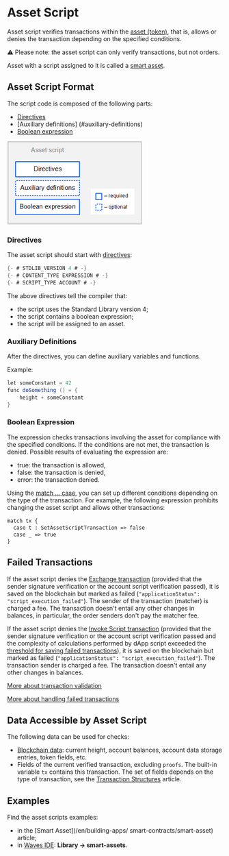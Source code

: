 # Asset Script

Asset script verifies transactions within the [asset (token)](/en/blockchain/token), that is, allows or denies the transaction depending on the specified conditions.

:warning: Please note: the asset script can only verify transactions, but not orders.

Asset with a script assigned to it is called a [smart asset](/en/building-apps/smart-contracts/smart-assets).

## Asset Script Format

The script code is composed of the following parts:

* [Directives](#directives)
* [Auxiliary definitions] (#auxiliary-definitions)
* [Boolean expression](#boolean-expression)

![](./_assets/asset-script-format.png)

### Directives

The asset script should start with [directives](/en/ride/script/directives):

```scala
{- # STDLIB_VERSION 4 # -}
{- # CONTENT_TYPE EXPRESSION # -}
{- # SCRIPT_TYPE ACCOUNT # -}
```

The above directives tell the compiler that:

- the script uses the Standard Library version 4;
- the script contains a boolean expression;
- the script will be assigned to an asset.

### Auxiliary Definitions

After the directives, you can define auxiliary variables and functions.

Example:

```scala
let someConstant = 42
func doSomething () = {
    height + someConstant
}
```

### Boolean Expression

The expression checks transactions involving the asset for compliance with the specified conditions. If the conditions are not met, the transaction is denied. Possible results of evaluating the expression are:

* true: the transaction is allowed,
* false: the transaction is denied,
* error: the transaction denied.

Using the [match ... case](/en/ride/operators/match-case), you can set up different conditions depending on the type of the transaction. For example, the following expression prohibits changing the asset script and allows other transactions:

```
match tx {
  case t : SetAssetScriptTransaction => false
  case _ => true
}
```

## Failed Transactions

If the asset script denies the [Exchange transaction](/en/blockchain/transaction-type/exchange-transaction) (provided that the sender signature verification or the account script verification passed), it is saved on the blockchain but marked as failed (`"applicationStatus": "script_execution_failed"`). The sender of the transaction (matcher) is charged a fee. The transaction doesn't entail any other changes in balances, in particular, the order senders don't pay the matcher fee.

If the asset script denies the [Invoke Script transaction](/en/blockchain/transaction-type/exchange-transaction) (provided that the sender signature verification or the account script verification passed and the complexity of calculations  performed by dApp script exceeded the [threshold for saving failed transactions](/en/ride/limit)), it is saved on the blockchain but marked as failed (`"applicationStatus": "script_execution_failed"`). The transaction sender is charged a fee. The transaction doesn't entail any other changes in balances.

[More about transaction validation](/en/blockchain/transaction/transaction-validation)

[More about handling failed transactions](/en/keep-in-touch/april)

## Data Accessible by Asset Script

The following data can be used for checks:

* [Blockchain data](/en/ride/#blockchain-operation): current height, account balances, account data storage entries, token fields, etc.
* Fields of the current verified transaction, excluding `proofs`. The built-in variable `tx` contains this transaction. The set of fields depends on the type of transaction, see the [Transaction Structures](/en/ride/structures/transaction-structures/) article.

## Examples

Find the asset scripts examples:
* in the [Smart Asset](/en/building-apps/ smart-contracts/smart-asset) article;
* in [Waves IDE](/en/building-apps/smart-contracts/tools/waves-ide): **Library → smart-assets**.
